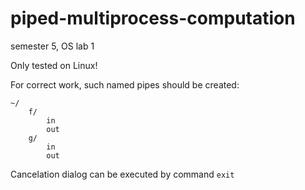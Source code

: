 # piped-multiprocess-computation
semester 5, OS lab 1

Only tested on Linux!

For correct work, such named pipes should be created:
```
~/
    f/
        in
        out
    g/
        in
        out
```

Cancelation dialog can be executed by command `exit`